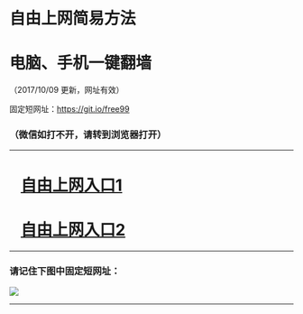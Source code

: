 ﻿# 自由上网简易方法

# 电脑、手机一键翻墙

（2017/10/09 更新，网址有效）

固定短网址：https://git.io/free99

### （微信如打不开，请转到浏览器打开）


***





# &nbsp;&nbsp; <a href="http://ft2978621678.fwq-tz-1001.info/fwqtz01.html?t=10090011417 " target="_blank">自由上网入口1</a>
# &nbsp;&nbsp; <a href="http://ft370525034.fwq-tz-1002.info/fwqtz02.html?t=100900116640 " target="_blank">自由上网入口2</a>
***

### 请记住下图中固定短网址：

<img src="https://s3-us-west-2.amazonaws.com/fwq-1001/yjfq-20170905okok.png" /> 


***

